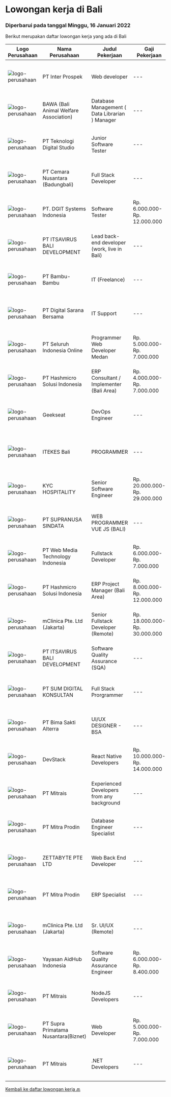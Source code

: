 
  # Lowongan kerja di Bali

  ### Diperbarui pada tanggal Minggu, 16 Januari 2022

  Berikut merupakan daftar lowongan kerja yang ada di Bali

  |Logo Perusahaan | Nama Perusahaan | Judul Pekerjaan | Gaji Pekerjaan | Lokasi | Deskripsi | Tanggal diunggah | Pranala |
  | -------------- | --------------- | --------------- | --------- | --------- | -------------- | ------- | ----------- |
  |![logo-perusahaan](https://image-service-cdn.seek.com.au/286c30f9c5afa603cf74945104091b0e4dbae734/ee4dce1061f3f616224767ad58cb2fc751b8d2dc)|PT Inter Prospek|Web developer|---|Badung|The ideal candidate is a creative problem solver who will work in coordination with cross-functional teams to design, develop, and maintain our next...|Jumat, 14 Januari 2022|https://www.jobstreet.co.id/id/job/web-developer-3756175?token=0~d228e4d1-326c-441f-a38c-7e8145594111&sectionRank=1&jobId=jobstreet-id-job-3756175|
|![logo-perusahaan](https://image-service-cdn.seek.com.au/55c72ce795e87e193abe956590af80e7f1160cdd/ee4dce1061f3f616224767ad58cb2fc751b8d2dc)|BAWA (Bali Animal Welfare Association)|Database Management ( Data Librarian ) Manager|---|Gianyar|We are looking for a highly capable database manager to enhance the performance of our organization's database. You will be creating and implementing...|Jumat, 14 Januari 2022|https://www.jobstreet.co.id/id/job/database-management-data-librarian-manager-3742704?token=0~d228e4d1-326c-441f-a38c-7e8145594111&sectionRank=2&jobId=jobstreet-id-job-3742704|
|![logo-perusahaan](https://image-service-cdn.seek.com.au/2c8f060e5cc9c764aa1c8c5e93e0ea44df35bf63/ee4dce1061f3f616224767ad58cb2fc751b8d2dc)|PT Teknologi Digital Studio|Junior Software Tester|---|Denpasar|Job Descriptions Performs functional testing for applications and write test reports following company's standard Reports any defects found during the...|Kamis, 13 Januari 2022|https://www.jobstreet.co.id/id/job/junior-software-tester-3754992?token=0~d228e4d1-326c-441f-a38c-7e8145594111&sectionRank=3&jobId=jobstreet-id-job-3754992|
|![logo-perusahaan](https://image-service-cdn.seek.com.au/498b9c6257a467006013332424d2af8e66a625f2/ee4dce1061f3f616224767ad58cb2fc751b8d2dc)|PT Cemara Nusantara (Badungbali)|Full Stack Developer|---|Bali|In this role, you will be responsible for the full software development life cycle, developing and managing platforms for clients. To succeed in this...|Sabtu, 15 Januari 2022|https://www.jobstreet.co.id/id/job/full-stack-developer-3744316?token=0~d228e4d1-326c-441f-a38c-7e8145594111&sectionRank=4&jobId=jobstreet-id-job-3744316|
|![logo-perusahaan](https://image-service-cdn.seek.com.au/86a88c2f6d7d45552583132278caf70ef23e7608/ee4dce1061f3f616224767ad58cb2fc751b8d2dc)|PT. DGIT Systems Indonesia|Software Tester|Rp. 6.000.000-Rp. 12.000.000|Bali|We believe work should be a fun development journey but the challenging one! Our great teams will support you to achieve that and delivering great...|Rabu, 12 Januari 2022|https://www.jobstreet.co.id/id/job/software-tester-3752740?token=0~d228e4d1-326c-441f-a38c-7e8145594111&sectionRank=5&jobId=jobstreet-id-job-3752740|
|![logo-perusahaan](https://image-service-cdn.seek.com.au/83f6c0a379be672bd3733ebae34ee48ae48afc54/ee4dce1061f3f616224767ad58cb2fc751b8d2dc)|PT ITSAVIRUS BALI DEVELOPMENT|Lead back-end developer (work, live in Bali)|---|Badung|Are you ready to take a next step in your career and also move to Bali? Are you eager to work on large, innovative projects for clients all over the...|Jumat, 14 Januari 2022|https://www.jobstreet.co.id/id/job/lead-back-end-developer-work-live-in-bali-3737231?token=0~d228e4d1-326c-441f-a38c-7e8145594111&sectionRank=6&jobId=jobstreet-id-job-3737231|
|![logo-perusahaan](https://image-service-cdn.seek.com.au/046e6dead504fe8d8e3c965c5a0bf9d25de23f7e/ee4dce1061f3f616224767ad58cb2fc751b8d2dc)|PT Bambu-Bambu|IT (Freelance)|---|Badung|IT SupportMaintains the computer networks of all types of organizations, providing technical support and ensuring the whole company runs smoothly. IT...|Senin, 10 Januari 2022|https://www.jobstreet.co.id/id/job/it-freelance-3748466?token=0~d228e4d1-326c-441f-a38c-7e8145594111&sectionRank=7&jobId=jobstreet-id-job-3748466|
|![logo-perusahaan](https://us.123rf.com/450wm/pavelstasevich/pavelstasevich1811/pavelstasevich181101027/112815900-stock-vector-no-image-available-icon-flat-vector.jpg?ver=6)|PT Digital Sarana Bersama|IT Support|---|Bali|Deskripsi Pekerjaan: Menanganni Trouble Shooting, Software , hardware, server Melakukan maintenance system dan program secara berkala Menangani...|Selasa, 11 Januari 2022|https://www.jobstreet.co.id/id/job/it-support-3751985?token=0~d228e4d1-326c-441f-a38c-7e8145594111&sectionRank=8&jobId=jobstreet-id-job-3751985|
|![logo-perusahaan](https://image-service-cdn.seek.com.au/c768f0670f8f8212da7de609b6af9d0b2e5134cc/ee4dce1061f3f616224767ad58cb2fc751b8d2dc)|PT Seluruh Indonesia Online|Programmer Web Developer Medan|Rp. 5.000.000-Rp. 7.000.000|Medan|# Paham php dan web development# Memiliki Team work effort# Kami memberikan benefit saham (esop) di perusahaan kami untuk kandidat yang tepat#...|Rabu, 12 Januari 2022|https://www.jobstreet.co.id/id/job/programmer-web-developer-medan-3753372?token=0~d228e4d1-326c-441f-a38c-7e8145594111&sectionRank=9&jobId=jobstreet-id-job-3753372|
|![logo-perusahaan](https://image-service-cdn.seek.com.au/f6d60ad46f70dbd67cd5ea70ad66341689963cbd/ee4dce1061f3f616224767ad58cb2fc751b8d2dc)|PT Hashmicro Solusi Indonesia|ERP Consultant / Implementer (Bali Area)|Rp. 4.000.000-Rp. 7.000.000|Bali|*Fill this form to start our recruitment...|Jumat, 14 Januari 2022|https://www.jobstreet.co.id/id/job/erp-consultant-implementer-bali-area-3743760?token=0~d228e4d1-326c-441f-a38c-7e8145594111&sectionRank=10&jobId=jobstreet-id-job-3743760|
|![logo-perusahaan](https://image-service-cdn.seek.com.au/a94166d692fda70a364e9d5191d7ced8a65f1597/ee4dce1061f3f616224767ad58cb2fc751b8d2dc)|Geekseat|DevOps Engineer|---|Denpasar|We are currently looking for exceptional and experienced DevOps Engineers to join our Awesome Geekseat Engineering Team.In this role you will: Run...|Kamis, 13 Januari 2022|https://www.jobstreet.co.id/id/job/devops-engineer-3754031?token=0~d228e4d1-326c-441f-a38c-7e8145594111&sectionRank=11&jobId=jobstreet-id-job-3754031|
|![logo-perusahaan](https://image-service-cdn.seek.com.au/70010670bb98e4ef730e99f55c9edb2f1855118e/ee4dce1061f3f616224767ad58cb2fc751b8d2dc)|ITEKES Bali|PROGRAMMER|---|Denpasar|WE'ARE HIRINGPROGRAMMERREQUIREMENT : Usia Maksimal 35 Tahun Lulusan S1 Teknik Informatika atau Sistem Informasi Berpengalaman Minimal 2 tahun di...|Jumat, 14 Januari 2022|https://www.jobstreet.co.id/id/job/programmer-3756323?token=0~d228e4d1-326c-441f-a38c-7e8145594111&sectionRank=12&jobId=jobstreet-id-job-3756323|
|![logo-perusahaan](https://us.123rf.com/450wm/pavelstasevich/pavelstasevich1811/pavelstasevich181101027/112815900-stock-vector-no-image-available-icon-flat-vector.jpg?ver=6)|KYC HOSPITALITY|Senior Software Engineer|Rp. 20.000.000-Rp. 29.000.000|Denpasar|KYCH- Senior Full Stack Engineer***Minimum 5 years enterprise-level full stack development***KYCH is the global technology ecosystem for Hotels,...|Jumat, 14 Januari 2022|https://www.jobstreet.co.id/id/job/senior-software-engineer-4798643/origin/my?token=0~d228e4d1-326c-441f-a38c-7e8145594111&sectionRank=13&jobId=jobstreet-my-job-4798643|
|![logo-perusahaan](https://image-service-cdn.seek.com.au/a50d942d1a834f67ed0f6529eed213256bc2fbab/ee4dce1061f3f616224767ad58cb2fc751b8d2dc)|PT SUPRANUSA SINDATA|WEB PROGRAMMER VUE JS (BALI)|---|Bali|Kualifikasi: Minimal Pendidikan S1 Information Technology / Computer Science dengan minimal IPK 3.00 Pengalaman minimal 1 tahun dengan pemrograman...|Kamis, 13 Januari 2022|https://www.jobstreet.co.id/id/job/web-programmer-vue-js-bali-3740704?token=0~d228e4d1-326c-441f-a38c-7e8145594111&sectionRank=14&jobId=jobstreet-id-job-3740704|
|![logo-perusahaan](https://image-service-cdn.seek.com.au/fe6569d61098f35222743f282f496686f78aefd7/ee4dce1061f3f616224767ad58cb2fc751b8d2dc)|PT Web Media Technology Indonesia|Fullstack Developer|Rp. 6.000.000-Rp. 7.000.000|Bali|We are Niagahoster, a tech company based in Yogyakarta that provides web-hosting services. To make Niagahoster web and products are packed with...|Selasa, 11 Januari 2022|https://www.jobstreet.co.id/id/job/fullstack-developer-3750672?token=0~d228e4d1-326c-441f-a38c-7e8145594111&sectionRank=15&jobId=jobstreet-id-job-3750672|
|![logo-perusahaan](https://image-service-cdn.seek.com.au/f6d60ad46f70dbd67cd5ea70ad66341689963cbd/ee4dce1061f3f616224767ad58cb2fc751b8d2dc)|PT Hashmicro Solusi Indonesia|ERP Project Manager (Bali Area)|Rp. 8.000.000-Rp. 12.000.000|Bali|Responsibilities: Manage and ensure ERP projects are done on time, on budget and on scope with high customer satisfaction Developing project plans,...|Jumat, 14 Januari 2022|https://www.jobstreet.co.id/id/job/erp-project-manager-bali-area-3743797?token=0~d228e4d1-326c-441f-a38c-7e8145594111&sectionRank=16&jobId=jobstreet-id-job-3743797|
|![logo-perusahaan](https://image-service-cdn.seek.com.au/7665bb5bd589f085f653b36d2f3cbccaf93e5953/ee4dce1061f3f616224767ad58cb2fc751b8d2dc)|mClinica Pte. Ltd (Jakarta)|Senior Fullstack Developer (Remote)|Rp. 18.000.000-Rp. 30.000.000|Bali|mClinica is hiring for a Senior Fullstack Developer to serve our clients in Southeast Asia and support our growth regionally and globally. We are...|Kamis, 13 Januari 2022|https://www.jobstreet.co.id/id/job/senior-fullstack-developer-remote-3736387?token=0~d228e4d1-326c-441f-a38c-7e8145594111&sectionRank=17&jobId=jobstreet-id-job-3736387|
|![logo-perusahaan](https://image-service-cdn.seek.com.au/83f6c0a379be672bd3733ebae34ee48ae48afc54/ee4dce1061f3f616224767ad58cb2fc751b8d2dc)|PT ITSAVIRUS BALI DEVELOPMENT|Software Quality Assurance (SQA)|---|Badung|About ItsavirusItsavirus is a software company with offices in Bali, Singapore and Amsterdam. We have a team of over 50 dedicated professionals who...|Jumat, 14 Januari 2022|https://www.jobstreet.co.id/id/job/software-quality-assurance-sqa-3737235?token=0~d228e4d1-326c-441f-a38c-7e8145594111&sectionRank=18&jobId=jobstreet-id-job-3737235|
|![logo-perusahaan](https://image-service-cdn.seek.com.au/c33bcaabc3f85fdb8ab6e37fed2910276fe87a9c/ee4dce1061f3f616224767ad58cb2fc751b8d2dc)|PT SUM DIGITAL KONSULTAN|Full Stack Prorgrammer|---|Bali|Persyaratan : Usia 22 - 33 Tahun Lulusan SMA/SMK IT /Perguruan Tinggi IT Memiliki pengalaman dalam pemrograman WEB atau Aplikasi Menguasai Framework...|Rabu, 12 Januari 2022|https://www.jobstreet.co.id/id/job/full-stack-prorgrammer-3751876?token=0~d228e4d1-326c-441f-a38c-7e8145594111&sectionRank=19&jobId=jobstreet-id-job-3751876|
|![logo-perusahaan](https://image-service-cdn.seek.com.au/3b449304b19b7a5909fe2d6166b69cb2e3dfc9ad/ee4dce1061f3f616224767ad58cb2fc751b8d2dc)|PT Bima Sakti Alterra|UI/UX DESIGNER - BSA|---|Bali|JOB DESCRIPTION :● Implement recent studies and findings to establish the best overall design elements to include in UX designexperiences● Create...|Kamis, 13 Januari 2022|https://www.jobstreet.co.id/id/job/ui-ux-designer-bsa-3754081?token=0~d228e4d1-326c-441f-a38c-7e8145594111&sectionRank=20&jobId=jobstreet-id-job-3754081|
|![logo-perusahaan](https://image-service-cdn.seek.com.au/074f2081cc42a722643e36313941760f758e7c3b/ee4dce1061f3f616224767ad58cb2fc751b8d2dc)|DevStack|React Native Developers|Rp. 10.000.000-Rp. 14.000.000|Bali|We are looking for exceptional and experienced React Native Developers to join our team in Bandung or Bali!  General requirement At least Bachelor...|Kamis, 13 Januari 2022|https://www.jobstreet.co.id/id/job/react-native-developers-3753845?token=0~d228e4d1-326c-441f-a38c-7e8145594111&sectionRank=21&jobId=jobstreet-id-job-3753845|
|![logo-perusahaan](https://image-service-cdn.seek.com.au/969b0c47f133a1e0155056a5d964c63953dd6304/ee4dce1061f3f616224767ad58cb2fc751b8d2dc)|PT Mitrais|Experienced Developers from any background|---|Bali|Build your Career with Mitrais !  We're looking for experienced Software Engineers from any background to be part of our team.  What will you...|Jumat, 14 Januari 2022|https://www.jobstreet.co.id/id/job/experienced-developers-from-any-background-3755399?token=0~d228e4d1-326c-441f-a38c-7e8145594111&sectionRank=22&jobId=jobstreet-id-job-3755399|
|![logo-perusahaan](https://image-service-cdn.seek.com.au/f1be22f46360bcc58de63530e14403f3e8642152/ee4dce1061f3f616224767ad58cb2fc751b8d2dc)|PT Mitra Prodin|Database Engineer Specialist|---|Gianyar|ESSENTIAL DUTIES &amp; RESPONSIBILITIES:1.    Create and maintain optimal data pipeline architecture2.    Identify and design internal process...|Selasa, 11 Januari 2022|https://www.jobstreet.co.id/id/job/database-engineer-specialist-3751083?token=0~d228e4d1-326c-441f-a38c-7e8145594111&sectionRank=23&jobId=jobstreet-id-job-3751083|
|![logo-perusahaan](https://image-service-cdn.seek.com.au/a9ad8fdd00d66418bb5e9ec41ddbc2318ccec822/ee4dce1061f3f616224767ad58cb2fc751b8d2dc)|ZETTABYTE PTE LTD|Web Back End Developer|---|Badung|You can visit us at https://www.zettabyte.life/ for more information.Job DescriptionWe are looking for a Back-End Web Developer responsible for...|Selasa, 11 Januari 2022|https://www.jobstreet.co.id/id/job/web-back-end-developer-3732786?token=0~d228e4d1-326c-441f-a38c-7e8145594111&sectionRank=24&jobId=jobstreet-id-job-3732786|
|![logo-perusahaan](https://image-service-cdn.seek.com.au/f1be22f46360bcc58de63530e14403f3e8642152/ee4dce1061f3f616224767ad58cb2fc751b8d2dc)|PT Mitra Prodin|ERP Specialist|---|Gianyar|ESSENTIAL DUTIES &amp; RESPONSIBILITIES:1.    Map MP’s business case with Infor CSI functionality2.    Discuss ERP tech blueprint with the Senior ERP...|Selasa, 11 Januari 2022|https://www.jobstreet.co.id/id/job/erp-specialist-3751051?token=0~d228e4d1-326c-441f-a38c-7e8145594111&sectionRank=25&jobId=jobstreet-id-job-3751051|
|![logo-perusahaan](https://image-service-cdn.seek.com.au/7665bb5bd589f085f653b36d2f3cbccaf93e5953/ee4dce1061f3f616224767ad58cb2fc751b8d2dc)|mClinica Pte. Ltd (Jakarta)|Sr. UI/UX (Remote)|---|Jakarta Raya|mClinica is hiring for a Sr. UI/UX Designer to support our growth regionally and globally. We are looking for a highly ambitious, dynamic individual...|Kamis, 13 Januari 2022|https://www.jobstreet.co.id/id/job/sr-ui-ux-remote-3741692?token=0~d228e4d1-326c-441f-a38c-7e8145594111&sectionRank=26&jobId=jobstreet-id-job-3741692|
|![logo-perusahaan](https://image-service-cdn.seek.com.au/b8a60e8d6ca510696f33d15561863cf7825cf93a/ee4dce1061f3f616224767ad58cb2fc751b8d2dc)|Yayasan AidHub Indonesia|Software Quality Assurance Engineer|Rp. 6.000.000-Rp. 8.400.000|Badung|Job Description Responsibilities  Work In BALI Office Reviewing software requirements as well as defining and implementing test scenarios.  Executing...|Senin, 10 Januari 2022|https://www.jobstreet.co.id/id/job/software-quality-assurance-engineer-3749117?token=0~d228e4d1-326c-441f-a38c-7e8145594111&sectionRank=27&jobId=jobstreet-id-job-3749117|
|![logo-perusahaan](https://image-service-cdn.seek.com.au/969b0c47f133a1e0155056a5d964c63953dd6304/ee4dce1061f3f616224767ad58cb2fc751b8d2dc)|PT Mitrais|NodeJS Developers|---|Bali|Build your Career with Mitrais! We're urgently looking for a great Node.js Developer responsible for managing the interchange of data between the...|Jumat, 14 Januari 2022|https://www.jobstreet.co.id/id/job/nodejs-developers-3755391?token=0~d228e4d1-326c-441f-a38c-7e8145594111&sectionRank=28&jobId=jobstreet-id-job-3755391|
|![logo-perusahaan](https://image-service-cdn.seek.com.au/1033d36f751f076cfdd637ed0acbcbf8508866ec/ee4dce1061f3f616224767ad58cb2fc751b8d2dc)|PT Supra Primatama Nusantara(Biznet)|Web Developer|Rp. 5.000.000-Rp. 7.000.000|Denpasar|Requirements : Maximum 27 years old Minimum S1 in Information System/Computer Science, minimum GPA 3.00 Minimum 1 year experience as a Web Developer...|Selasa, 11 Januari 2022|https://www.jobstreet.co.id/id/job/web-developer-3750342?token=0~d228e4d1-326c-441f-a38c-7e8145594111&sectionRank=29&jobId=jobstreet-id-job-3750342|
|![logo-perusahaan](https://image-service-cdn.seek.com.au/969b0c47f133a1e0155056a5d964c63953dd6304/ee4dce1061f3f616224767ad58cb2fc751b8d2dc)|PT Mitrais|.NET Developers|---|Denpasar|Build your Career with Mitrais !  We're looking for experienced .NET Software Engineers to be part of our team.  What will you be doing ?  Coding high...|Jumat, 14 Januari 2022|https://www.jobstreet.co.id/id/job/net-developers-3755398?token=0~d228e4d1-326c-441f-a38c-7e8145594111&sectionRank=30&jobId=jobstreet-id-job-3755398|


  [Kembali ke daftar lowongan kerja 🔙](../README.md#daftar-lowongan-kerja)
  